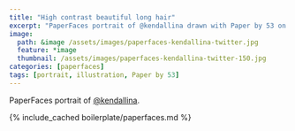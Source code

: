 ```yaml
---
title: "High contrast beautiful long hair"
excerpt: "PaperFaces portrait of @kendallina drawn with Paper by 53 on an iPad."
image: 
  path: &image /assets/images/paperfaces-kendallina-twitter.jpg 
  feature: *image
  thumbnail: /assets/images/paperfaces-kendallina-twitter-150.jpg
categories: [paperfaces]
tags: [portrait, illustration, Paper by 53]
---
```


PaperFaces portrait of [@kendallina](https://twitter.com/kendallina).

{% include_cached boilerplate/paperfaces.md %}
